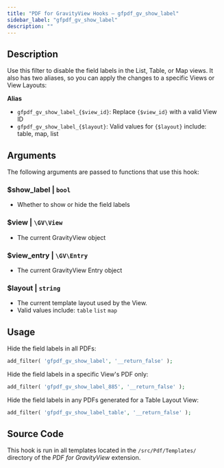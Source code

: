 ```yaml
---
title: "PDF for GravityView Hooks – gfpdf_gv_show_label"
sidebar_label: "gfpdf_gv_show_label"
description: ""
---
```


## Description

Use this filter to disable the field labels in the List, Table, or Map views. It also has two aliases, so you can apply the changes to a specific Views or View Layouts:

**Alias**

* `gfpdf_gv_show_label_{$view_id}`: Replace `{$view_id}` with a valid View ID
* `gfpdf_gv_show_label_{$layout}`: Valid values for `{$layout}` include: table, map, list

## Arguments

The following arguments are passed to functions that use this hook:

### $show_label | `bool`
* Whether to show or hide the field labels

### $view | `\GV\View`
* The current GravityView object

### $view_entry | `\GV\Entry`
* The current GravityView Entry object

### $layout | `string`
* The current template layout used by the View.
* Valid values include: `table` `list` `map`

## Usage

Hide the field labels in all PDFs:

```php
add_filter( 'gfpdf_gv_show_label', '__return_false' );
```

Hide the field labels in a specific View's PDF only:

```php
add_filter( 'gfpdf_gv_show_label_885', '__return_false' );
```

Hide the field labels in any PDFs generated for a Table Layout View:

```php
add_filter( 'gfpdf_gv_show_label_table', '__return_false' );
```

## Source Code

This hook is run in all templates located in the `/src/Pdf/Templates/` directory of the _PDF for GravityView_ extension.

